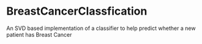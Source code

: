 # BreastCancerClassfication
An SVD based implementation of a classifier to help predict whether a new patient has Breast Cancer
